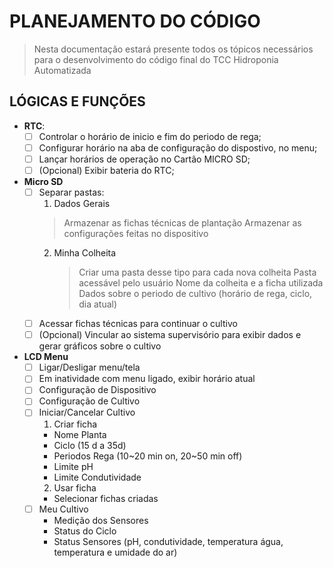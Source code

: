 # PLANEJAMENTO DO CÓDIGO
> Nesta documentação estará presente todos os tópicos necessários para o desenvolvimento do código final do TCC Hidroponia Automatizada

## LÓGICAS E FUNÇÕES
- **RTC**:
  - [ ] Controlar o horário de inicio e fim do periodo de rega;
  - [ ] Configurar horário na aba de configuração do dispostivo, no menu;
  - [ ] Lançar horários de operação no Cartão MICRO SD;
  - [ ] \(Opcional) Exibir bateria do RTC;

- **Micro SD**
  - [ ] Separar pastas:
    1. Dados Gerais
      > Armazenar as fichas técnicas de plantação
      > Armazenar as configurações feitas no dispositivo
    2. Minha Colheita
       > Criar uma pasta desse tipo para cada nova colheita
       > Pasta acessável pelo usuário
       > Nome da colheita e a ficha utilizada
       > Dados sobre o periodo de cultivo (horário de rega, ciclo, dia atual)
  - [ ] Acessar fichas técnicas para continuar o cultivo
  - [ ] \(Opcional) Vincular ao sistema supervisório para exibir dados e gerar gráficos sobre o cultivo

- **LCD Menu**
  - [ ] Ligar/Desligar menu/tela
  - [ ] Em inatividade com menu ligado, exibir horário atual
  - [ ] Configuração de Dispositivo
  - [ ] Configuração de Cultivo
  - [ ] Iniciar/Cancelar Cultivo
    1. Criar ficha
      - Nome Planta
      - Ciclo (15 d a 35d)
      - Periodos Rega (10~20 min on, 20~50 min off)
      - Limite pH
      - Limite Condutividade
    2. Usar ficha
      - Selecionar fichas criadas  
  - [ ] Meu Cultivo
    - Medição dos Sensores
    - Status do Ciclo
    - Status Sensores (pH, condutividade, temperatura água, temperatura e umidade do ar)

